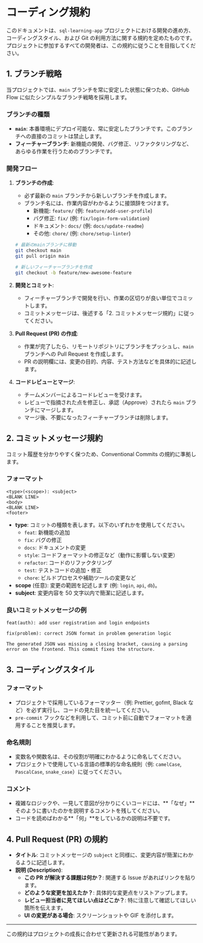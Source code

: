 # コーディング規約

このドキュメントは、`sql-learning-app` プロジェクトにおける開発の進め方、コーディングスタイル、および Git の利用方法に関する規約を定めたものです。
プロジェクトに参加するすべての開発者は、この規約に従うことを目指してください。

## 1. ブランチ戦略

当プロジェクトでは、`main` ブランチを常に安定した状態に保つため、GitHub Flow に似たシンプルなブランチ戦略を採用します。

### ブランチの種類

- **`main`**: 本番環境にデプロイ可能な、常に安定したブランチです。このブランチへの直接のコミットは禁止します。
- **フィーチャーブランチ**: 新機能の開発、バグ修正、リファクタリングなど、あらゆる作業を行うためのブランチです。

### 開発フロー

1.  **ブランチの作成**:

    - 必ず最新の `main` ブランチから新しいブランチを作成します。
    - ブランチ名には、作業内容がわかるように接頭辞をつけます。
      - 新機能: `feature/` (例: `feature/add-user-profile`)
      - バグ修正: `fix/` (例: `fix/login-form-validation`)
      - ドキュメント: `docs/` (例: `docs/update-readme`)
      - その他: `chore/` (例: `chore/setup-linter`)

    ```bash
    # 最新のmainブランチに移動
    git checkout main
    git pull origin main

    # 新しいフィーチャーブランチを作成
    git checkout -b feature/new-awesome-feature
    ```

2.  **開発とコミット**:

    - フィーチャーブランチで開発を行い、作業の区切りが良い単位でコミットします。
    - コミットメッセージは、後述する「2. コミットメッセージ規約」に従ってください。

3.  **Pull Request (PR) の作成**:

    - 作業が完了したら、リモートリポジトリにブランチをプッシュし、`main` ブランチへの Pull Request を作成します。
    - PR の説明欄には、変更の目的、内容、テスト方法などを具体的に記述します。

4.  **コードレビューとマージ**:
    - チームメンバーによるコードレビューを受けます。
    - レビューで指摘された点を修正し、承認（Approve）されたら `main` ブランチにマージします。
    - マージ後、不要になったフィーチャーブランチは削除します。

## 2. コミットメッセージ規約

コミット履歴を分かりやすく保つため、Conventional Commits の規約に準拠します。

### フォーマット

```
<type>(<scope>): <subject>
<BLANK LINE>
<body>
<BLANK LINE>
<footer>
```

- **type**: コミットの種類を表します。以下のいずれかを使用してください。
  - `feat`: 新機能の追加
  - `fix`: バグの修正
  - `docs`: ドキュメントの変更
  - `style`: コードフォーマットの修正など（動作に影響しない変更）
  - `refactor`: コードのリファクタリング
  - `test`: テストコードの追加・修正
  - `chore`: ビルドプロセスや補助ツールの変更など
- **scope** (任意): 変更の範囲を記述します (例: `login`, `api`, `db`)。
- **subject**: 変更内容を 50 文字以内で簡潔に記述します。

### 良いコミットメッセージの例

```
feat(auth): add user registration and login endpoints
```

```
fix(problem): correct JSON format in problem generation logic

The generated JSON was missing a closing bracket, causing a parsing
error on the frontend. This commit fixes the structure.
```

## 3. コーディングスタイル

### フォーマット

- プロジェクトで採用しているフォーマッター（例: Prettier, gofmt, Black など）を必ず実行し、コードの見た目を統一してください。
- `pre-commit` フックなどを利用して、コミット前に自動でフォーマットを適用することを推奨します。

### 命名規則

- 変数名や関数名は、その役割が明確にわかるように命名してください。
- プロジェクトで使用している言語の標準的な命名規則（例: `camelCase`, `PascalCase`, `snake_case`）に従ってください。

### コメント

- 複雑なロジックや、一見して意図が分かりにくいコードには、**「なぜ」**そのように書いたのかを説明するコメントを残してください。
- コードを読めばわかる**「何」**をしているかの説明は不要です。

## 4. Pull Request (PR) の規約

- **タイトル**: コミットメッセージの `subject` と同様に、変更内容が簡潔にわかるように記述します。
- **説明 (Description)**:
  - **この PR が解決する課題は何か？**: 関連する Issue があればリンクを貼ります。
  - **どのような変更を加えたか？**: 具体的な変更点をリストアップします。
  - **レビュー担当者に見てほしい点はどこか？**: 特に注意して確認してほしい箇所を伝えます。
  - **UI の変更がある場合**: スクリーンショットや GIF を添付します。

---

この規約はプロジェクトの成長に合わせて更新される可能性があります。
